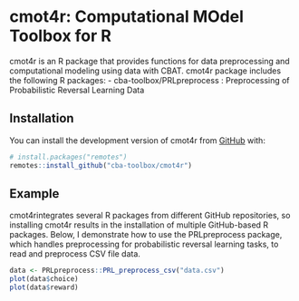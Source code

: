 
<!-- README.md is generated from README.Rmd. Please edit that file -->

# cmot4r: Computational MOdel Toolbox for R

<!-- badges: start -->
<!-- badges: end -->

cmot4r is an R package that provides functions for data preprocessing
and computational modeling using data with CBAT. cmot4r package includes
the following R packages: - cba-toolbox/PRLpreprocess : Preprocessing of
Probabilistic Reversal Learning Data

## Installation

You can install the development version of cmot4r from
[GitHub](https://github.com/) with:

``` r
# install.packages("remotes")
remotes::install_github("cba-toolbox/cmot4r")
```

## Example

cmot4rintegrates several R packages from different GitHub repositories,
so installing cmot4r results in the installation of multiple
GitHub-based R packages. Below, I demonstrate how to use the
PRLpreprocess package, which handles preprocessing for probabilistic
reversal learning tasks, to read and preprocess CSV file data.

``` r
data <- PRLpreprocess::PRL_preprocess_csv("data.csv")
plot(data$choice)
plot(data$reward)
```
